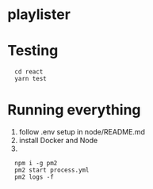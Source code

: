 # playlister

# Testing

```
  cd react
  yarn test
```


# Running everything

1. follow .env setup in node/README.md
2. install Docker and Node
3.
```
  npm i -g pm2
  pm2 start process.yml
  pm2 logs -f
```

